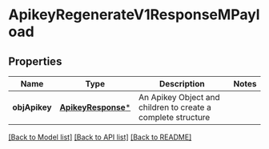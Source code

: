 # ApikeyRegenerateV1ResponseMPayload

## Properties
Name | Type | Description | Notes
------------ | ------------- | ------------- | -------------
**objApikey** | [**ApikeyResponse***](ApikeyResponse.md) | An Apikey Object and children to create a complete structure | 

[[Back to Model list]](../README.md#documentation-for-models) [[Back to API list]](../README.md#documentation-for-api-endpoints) [[Back to README]](../README.md)



